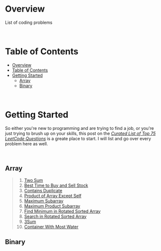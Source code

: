 # Overview

List of coding problems

<br>

# Table of Contents
- [Overview](#overview)
- [Table of Contents](#table-of-contents)
- [Getting Started](#getting-started)
  - [Array](#array)
  - [Binary](#binary)

<br>

# Getting Started

So either you're new to programming and are trying to find a job, or you're just trying to brush up on your skills, this post on the *[Curated List of Top 75 LeetCode Questions](https://www.teamblind.com/post/New-Year-Gift---Curated-List-of-Top-75-LeetCode-Questions-to-Save-Your-Time-OaM1orEU)* is a greate place to start. I will list and go over every problem here as well. 

<br>

## Array
> 1. [Two Sum](./array/two-sum.md)
> 2. [Best Time to Buy and Sell Stock](./array/best-time-to-buy-and-sell-stock.md)
> 3. [Contains Duplicate](./array/contains-duplicate.md)
> 4. [Product of Array Except Self](./array/product-array-except-self.md)
> 5. [Maximum Subarray](./array/maximum-subarray.md)
> 6. [Maximum Product Subarray](./array/maxiumum-product-subarray.md)
> 7. [Find Minimum in Rotated Sorted Array](./array/find-minimum-in-rotated-sorted-array.md)
> 8. [Search in Rotated Sorted Array](./array/search-in-rotated-sorted-array.md)
> 9. [3Sum](./array/3-sum.md)
> 10. [Container With Most Water](./array/container-with-most-water.md)

## Binary
